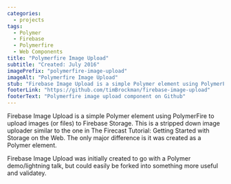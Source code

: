 ```yaml
---
categories: 
  - projects
tags: 
  - Polymer
  - Firebase
  - Polymerfire
  - Web Components 
title: "Polymerfire Image Upload"
subtitle: "Created: July 2016"
imagePrefix: "polymerfire-image-upload"
imageAlt: "Polymerfire Image Upload"
stub: "Firebase Image Upload is a simple Polymer element using PolymerFire to upload images (or files) to Firebase Storage."
footerLink: "https://github.com/timBrockman/firebase-image-upload"
footerText: "Polymerfire image upload component on Github"
---
```


Firebase Image Upload is a simple Polymer element using PolymerFire to upload images (or files) to Firebase Storage. This is a stripped down image uploader similar to the one in The Firecast Tutorial: Getting Started with Storage on the Web. The only major difference is it was created as a Polymer element.

Firebase Image Upload was initially created to go with a Polymer demo/lightning talk, but could easily be forked into something more useful and validatey.